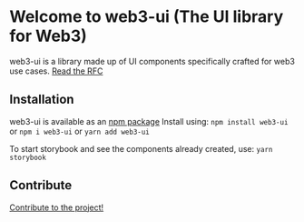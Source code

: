 # Welcome to web3-ui (The UI library for Web3)

web3-ui is a library made up of UI components specifically crafted for web3 use cases.
[Read the RFC](https://forum.developerdao.com/t/rfc-web3-ui-a-web3-specific-ui-library)

## Installation

web3-ui is available as an [npm package](https://www.npmjs.com/package/web3-ui)
Install using:
```npm install web3-ui```
 or
```npm i web3-ui```
or
```yarn add web3-ui```

To start storybook and see the components already created, use:
```yarn storybook```

## Contribute

[Contribute to the project!](CONTRIBUTING.md)

